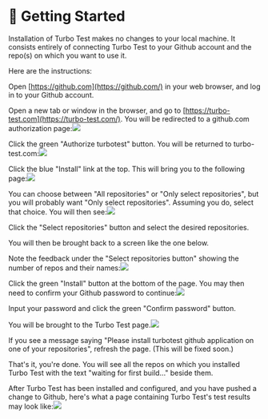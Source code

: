 # 🐣 Getting Started

Installation of Turbo Test makes no changes to your local machine. It consists entirely of connecting Turbo Test to your Github account and the repo\(s\) on which you want to use it.‌

Here are the instructions:‌

Open [https://github.com](https://github.com/) in your web browser, and log in to your Github account.‌

Open a new tab or window in the browser, and go to [https://turbo-test.com](https://turbo-test.com/). You will be redirected to a github.com authorization page:​![](https://gblobscdn.gitbook.com/assets%2F-LIz5YpJuVOwOW-S6Q6t%2F-M52D3YsRysnmysgzJKV%2F-M52D5C3QMitNfzeRaWs%2F1-authorize-turbo-test.png?alt=media)‌

Click the green "Authorize turbotest" button. You will be returned to turbo-test.com:​![](https://gblobscdn.gitbook.com/assets%2F-LIz5YpJuVOwOW-S6Q6t%2F-M52D3YsRysnmysgzJKV%2F-M52D5C5pLR1ZLzohukE%2F2-install-turbo-test.png?alt=media)‌

Click the blue "Install" link at the top. This will bring you to the following page:​![](https://gblobscdn.gitbook.com/assets%2F-LIz5YpJuVOwOW-S6Q6t%2F-M52E7k2FNfcn3Qt7S1z%2F-M52E9XBDeR67vP8NCPk%2F3-all-or-select-repos.png?alt=media)‌

You can choose between "All repositories" or "Only select repositories", but you will probably want "Only select repositories". Assuming you do, select that choice. You will then see:​![](https://gblobscdn.gitbook.com/assets%2F-LIz5YpJuVOwOW-S6Q6t%2F-M52D3YsRysnmysgzJKV%2F-M52D5C7FHHGdTWKfmxa%2F4-select-repos.png?alt=media)‌

Click the "Select repositories" button and select the desired repositories.‌

You will then be brought back to a screen like the one below.‌

Note the feedback under the "Select repositories button" showing the number of repos and their names:​![](https://gblobscdn.gitbook.com/assets%2F-LIz5YpJuVOwOW-S6Q6t%2F-M52E7k2FNfcn3Qt7S1z%2F-M52E9XDLtAW_ElvdRvG%2F5-show-selected-repos.png?alt=media)‌

Click the green "Install" button at the bottom of the page. You may then need to confirm your Github password to continue:​![](https://gblobscdn.gitbook.com/assets%2F-LIz5YpJuVOwOW-S6Q6t%2F-M52D3YsRysnmysgzJKV%2F-M52D5C90Rev9py1rerQ%2F6-confirm-github-password.png?alt=media)‌

Input your password and click the green "Confirm password" button.‌

You will be brought to the Turbo Test page.​![](https://gblobscdn.gitbook.com/assets%2F-LIz5YpJuVOwOW-S6Q6t%2F-M52E7k2FNfcn3Qt7S1z%2F-M52E9XFz9_3wdamVoiM%2F7-please-inst-tt.png?alt=media)‌

If you see a message saying "Please install turbotest github application on one of your repositories", refresh the page. \(This will be fixed soon.\)‌

That's it, you're done. You will see all the repos on which you installed Turbo Test with the text "waiting for first build..." beside them.‌

After Turbo Test has been installed and configured, and you have pushed a change to Github, here's what a page containing Turbo Test's test results may look like:​![](https://gblobscdn.gitbook.com/assets%2F-LIz5YpJuVOwOW-S6Q6t%2F-M53XQzWdoW5RjOePxPN%2F-M53XRkPta3zN3yYObS0%2F8-turbo-test-results-page.png?alt=media)  


